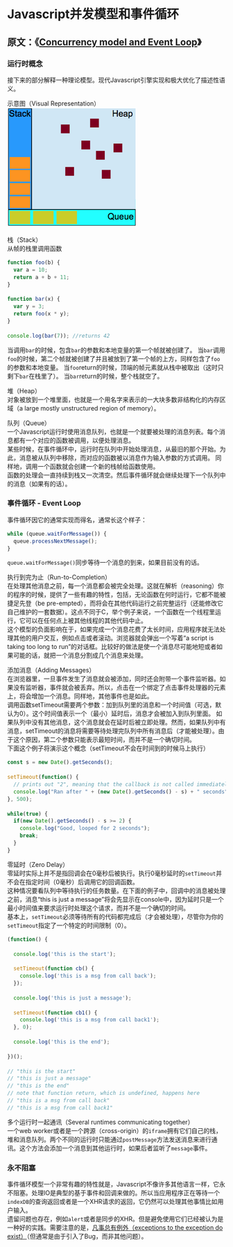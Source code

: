# Javascript并发模型和事件循环 #
## 原文：《[Concurrency model and Event Loop](https://developer.mozilla.org/en-US/docs/Web/JavaScript/EventLoop "Concurrency model and Event Loop")》 #

### 运行时概念 ###
接下来的部分解释一种理论模型。现代Javascript引擎实现和极大优化了描述性语义。

示意图（Visual Representation）<br />
![Visual Representation](/img/VisualRepresentation.png "示意图（Visual Representation）")

栈（Stack）<br />
从帧的栈里调用函数

```js
function foo(b) {
  var a = 10;
  return a + b + 11;
}

function bar(x) {
  var y = 3;
  return foo(x * y);
}

console.log(bar(7)); //returns 42
```
当调用`bar`的时候，包含`bar`的参数和本地变量的第一个帧就被创建了。
当`bar`调用`foo`的时候，第二个帧就被创建了并且被放到了第一个帧的上方，同样包含了`foo`的参数和本地变量。
当`foo`return的时候，顶端的帧元素就从栈中被取出（这时只剩下`bar`在栈里了）。
当`bar`return的时候，整个栈就空了。

堆（Heap）<br />
对象被放到一个堆里面，也就是一个用名字来表示的一大块多数非结构化的内存区域（a large mostly unstructured region of memory）。

队列（Queue）<br />
一个Javascript运行时使用消息队列，也就是一个就要被处理的消息列表。每个消息都有一个对应的函数被调用，以便处理消息。<br />
某些时候，在事件循环中，运行时在队列中开始处理消息，从最旧的那个开始。为此，消息被从队列中移除，而对应的函数被以消息作为输入参数的方式调用。
同样地，调用一个函数就会创建一个新的栈帧给函数使用。<br />
函数的处理会一直持续到栈又一次清空。然后事件循环就会继续处理下一个队列中的消息（如果有的话）。

### 事件循环 - Event Loop ###

事件循环因它的通常实现而得名，通常长这个样子：

```js
while (queue.waitForMessage()) {
  queue.processNextMessage();
}
```

`queue.waitForMessage()`同步等待一个消息的到来，如果目前没有的话。

执行到完为止（Run-to-Completion）<br />
在处理其他消息之前，每一个消息都会被完全处理。这就在解析（reasoning）你的程序的时候，提供了一些有趣的特性，包括，无论函数在何时运行，它都不能被捷足先登（be pre-empted），而将会在其他代码运行之前完整运行（还能修改它自己维护的一套数据）。这点不同于C，举个例子来说，一个函数在一个线程里运行，它可以在任何点上被其他线程的其他代码中止。<br />
这个模型的负面影响在于，如果完成一个消息花费了太长时间，应用程序就无法处理其他的用户交互，例如点击或者滚动。浏览器就会弹出一个写着“a script is taking too long to run”的对话框。比较好的做法是使一个消息尽可能地短或者如果可能的话，就把一个消息分割成几个消息来处理。

添加消息（Adding Messages）<br />
在浏览器里，一旦事件发生了消息就会被添加，同时还会附带一个事件监听器。如果没有监听器，事件就会被丢弃。所以，点击在一个绑定了点击事件处理器的元素上，将会增加一个消息。同样地，其他事件也是如此。<br />
调用函数setTimeout需要两个参数：加到队列里的消息和一个时间值（可选，默认为0）。这个时间值表示一个（最小）延时后，消息才会被加入到队列里面。
如果队列中没有其他消息，这个消息就会在延时后被立即处理。然而，如果队列中有消息，setTimeout的消息将需要等待处理完队列中所有消息后（才能被处理）。由于这个原因，第二个参数只能表示最短时间，而并不是一个确切时间。<br />
下面这个例子将演示这个概念（setTimeout不会在时间到的时候马上执行）
```js
const s = new Date().getSeconds();

setTimeout(function() {
  // prints out "2", meaning that the callback is not called immediately after 500 milliseconds.
  console.log("Ran after " + (new Date().getSeconds() - s) + " seconds");
}, 500);

while(true) {
  if(new Date().getSeconds() - s >= 2) {
    console.log("Good, looped for 2 seconds");
    break;
  }
}
```

零延时（Zero Delay）<br />
零延时实际上并不是指回调会在0毫秒后被执行。执行0毫秒延时的`setTimeout`并不会在指定时间（0毫秒）后调用它的回调函数。<br />
这种情况要看队列中等待执行的任务数量。在下面的例子中，回调中的消息被处理之前，消息“this is just a message”将会先显示在console中，因为延时只是一个最小时间值来要求运行时处理这个请求，而并不是一个确切的时间。<br />
基本上，`setTimeout`必须等待所有的代码都完成后（才会被处理），尽管你为你的`setTimeout`指定了一个特定的时间限制（0）。
```js
(function() {

  console.log('this is the start');

  setTimeout(function cb() {
    console.log('this is a msg from call back');
  });

  console.log('this is just a message');

  setTimeout(function cb1() {
    console.log('this is a msg from call back1');
  }, 0);

  console.log('this is the end');

})();

// "this is the start"
// "this is just a message"
// "this is the end"
// note that function return, which is undefined, happens here 
// "this is a msg from call back"
// "this is a msg from call back1"
```

多个运行时一起通讯（Several runtimes communicating together）<br />
一个web worker或者是一个跨源（cross-origin）的`iframe`拥有它们自己的栈，堆和消息队列。两个不同的运行时只能通过`postMessage`方法发送消息来进行通讯。这个方法会添加一个消息到其他运行时，如果后者监听了`message`事件。

### 永不阻塞 ###
事件循环模型一个非常有趣的特性就是，Javascript不像许多其他语言一样，它永不阻塞。处理IO是典型的基于事件和回调来做的。所以当应用程序正在等待一个`indexDB`的查询返回或者是一个XHR请求的返回，它仍然可以处理其他事情比如用户输入。<br />
遗留问题也存在，例如`alert`或者是同步的XHR。但是避免使用它们已经被认为是一种好的实践。需要注意的是，[凡事总有例外（exceptions to the exception do exist）](http://stackoverflow.com/questions/2734025/is-javascript-guaranteed-to-be-single-threaded/2734311#2734311)（但通常是由于引入了Bug，而非其他问题）。

